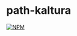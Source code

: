 # path-kaltura

>

[![NPM](https://img.shields.io/npm/v/path-kaltura.svg)](https://www.npmjs.com/package/@kaltura-react-ui-kits/path-kaltura)
